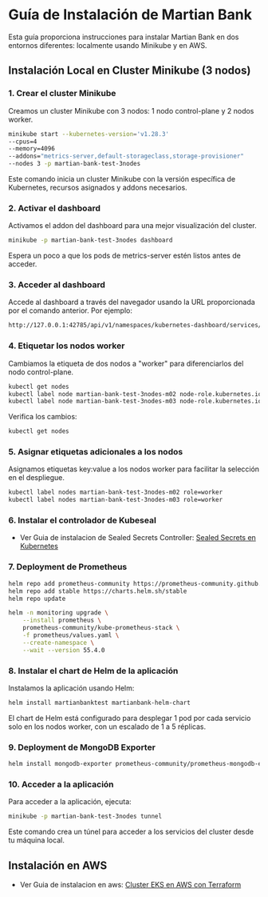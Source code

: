 # Guía de Instalación de Martian Bank

Esta guía proporciona instrucciones para instalar Martian Bank en dos entornos diferentes: localmente usando Minikube y en AWS.

## Instalación Local en Cluster Minikube (3 nodos)

### 1. Crear el cluster Minikube

Creamos un cluster Minikube con 3 nodos: 1 nodo control-plane y 2 nodos worker.

```bash
minikube start --kubernetes-version='v1.28.3'
--cpus=4
--memory=4096
--addons="metrics-server,default-storageclass,storage-provisioner"
--nodes 3 -p martian-bank-test-3nodes
```

Este comando inicia un cluster Minikube con la versión específica de Kubernetes, recursos asignados y addons necesarios.

### 2. Activar el dashboard

Activamos el addon del dashboard para una mejor visualización del cluster.

```bash
minikube -p martian-bank-test-3nodes dashboard
```


Espera un poco a que los pods de metrics-server estén listos antes de acceder.

### 3. Acceder al dashboard

Accede al dashboard a través del navegador usando la URL proporcionada por el comando anterior. Por ejemplo:

```bash
http://127.0.0.1:42785/api/v1/namespaces/kubernetes-dashboard/services/http:kubernetes-dashboard:/proxy/#/workloads?namespace=default
```


### 4. Etiquetar los nodos worker

Cambiamos la etiqueta de dos nodos a "worker" para diferenciarlos del nodo control-plane.

```bash
kubectl get nodes
kubectl label node martian-bank-test-3nodes-m02 node-role.kubernetes.io/worker=worker
kubectl label node martian-bank-test-3nodes-m03 node-role.kubernetes.io/worker=worker
```

Verifica los cambios:

```bash
kubectl get nodes
```

### 5. Asignar etiquetas adicionales a los nodos

Asignamos etiquetas key:value a los nodos worker para facilitar la selección en el despliegue.

```bash
kubectl label nodes martian-bank-test-3nodes-m02 role=worker
kubectl label nodes martian-bank-test-3nodes-m03 role=worker
```
### 6. Instalar el controlador de Kubeseal

- Ver Guia de instalacion de Sealed Secrets Controller: [Sealed Secrets en Kubernetes](sealed-secret-readme.md)

### 7. Deployment de Prometheus

```bash
helm repo add prometheus-community https://prometheus-community.github.io/helm-charts
helm repo add stable https://charts.helm.sh/stable
helm repo update

```

```bash
helm -n monitoring upgrade \
    --install prometheus \
    prometheus-community/kube-prometheus-stack \
    -f prometheus/values.yaml \
    --create-namespace \
    --wait --version 55.4.0

```

### 8. Instalar el chart de Helm de la aplicación

Instalamos la aplicación usando Helm:

```bash
helm install martianbanktest martianbank-helm-chart
```

El chart de Helm está configurado para desplegar 1 pod por cada servicio solo en los nodos worker, con un escalado de 1 a 5 réplicas.

### 9. Deployment de MongoDB Exporter

```bash
helm install mongodb-exporter prometheus-community/prometheus-mongodb-exporter -f prometheus/values.yaml
```

### 10. Acceder a la aplicación

Para acceder a la aplicación, ejecuta:

```bash
minikube -p martian-bank-test-3nodes tunnel
```

Este comando crea un túnel para acceder a los servicios del cluster desde tu máquina local.

## Instalación en AWS 

- Ver Guia de instalacion en aws: [Cluster EKS en AWS con Terraform](terraform-readme.md)


